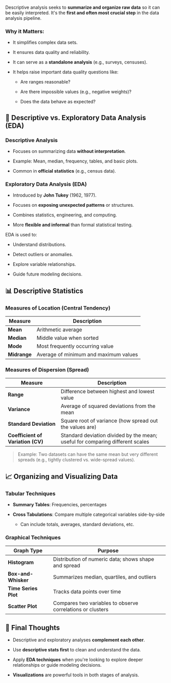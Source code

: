 Descriptive analysis seeks to **summarize and organize raw data** so it can be easily interpreted. It's the **first and often most crucial step** in the data analysis pipeline.
### Why it Matters:

- It simplifies complex data sets.
    
- It ensures data quality and reliability.
    
- It can serve as a **standalone analysis** (e.g., surveys, censuses).
    
- It helps raise important data quality questions like:
    
    - Are ranges reasonable?
        
    - Are there impossible values (e.g., negative weights)?
        
    - Does the data behave as expected?
## 🔬 Descriptive vs. Exploratory Data Analysis (EDA)

### Descriptive Analysis

- Focuses on summarizing data **without interpretation**.
    
- Example: Mean, median, frequency, tables, and basic plots.
    
- Common in **official statistics** (e.g., census data).
    

### Exploratory Data Analysis (EDA)

- Introduced by **John Tukey** (1962, 1977).
    
- Focuses on **exposing unexpected patterns** or structures.
    
- Combines statistics, engineering, and computing.
    
- More **flexible and informal** than formal statistical testing.
    

EDA is used to:

- Understand distributions.
    
- Detect outliers or anomalies.
    
- Explore variable relationships.
    
- Guide future modeling decisions.
## 📊 Descriptive Statistics

### Measures of Location (Central Tendency)

| Measure      | Description                           |
| ------------ | ------------------------------------- |
| **Mean**     | Arithmetic average                    |
| **Median**   | Middle value when sorted              |
| **Mode**     | Most frequently occurring value       |
| **Midrange** | Average of minimum and maximum values |
### Measures of Dispersion (Spread)

| Measure                           | Description                                                                   |
| --------------------------------- | ----------------------------------------------------------------------------- |
| **Range**                         | Difference between highest and lowest value                                   |
| **Variance**                      | Average of squared deviations from the mean                                   |
| **Standard Deviation**            | Square root of variance (how spread out the values are)                       |
| **Coefficient of Variation (CV)** | Standard deviation divided by the mean; useful for comparing different scales |

> Example: Two datasets can have the same mean but very different spreads (e.g., tightly clustered vs. wide-spread values).
## 📈 Organizing and Visualizing Data

### Tabular Techniques

- **Summary Tables**: Frequencies, percentages
    
- **Cross Tabulations**: Compare multiple categorical variables side-by-side
    
    - Can include totals, averages, standard deviations, etc.
### Graphical Techniques

| Graph Type           | Purpose                                                    |
| -------------------- | ---------------------------------------------------------- |
| **Histogram**        | Distribution of numeric data; shows shape and spread       |
| **Box-and-Whisker**  | Summarizes median, quartiles, and outliers                 |
| **Time Series Plot** | Tracks data points over time                               |
| **Scatter Plot**     | Compares two variables to observe correlations or clusters |
## 📌 Final Thoughts

- Descriptive and exploratory analyses **complement each other**.
    
- Use **descriptive stats first** to clean and understand the data.
    
- Apply **EDA techniques** when you're looking to explore deeper relationships or guide modeling decisions.
    
- **Visualizations** are powerful tools in both stages of analysis.
